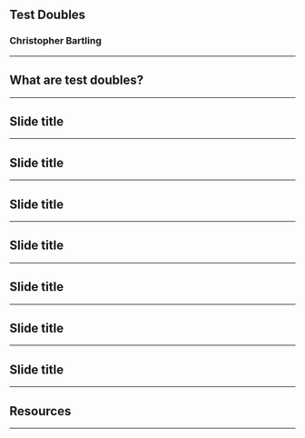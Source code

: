 ## Test Doubles
### Christopher Bartling

---

## What are test doubles?


---

## Slide title


---

## Slide title


---

## Slide title


---

## Slide title


---

## Slide title


---

## Slide title


---

## Slide title


---

## Resources




---

